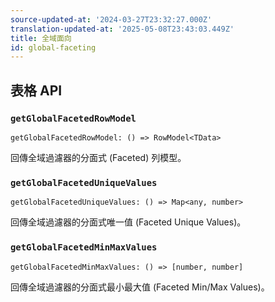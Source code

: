 ```yaml
---
source-updated-at: '2024-03-27T23:32:27.000Z'
translation-updated-at: '2025-05-08T23:43:03.449Z'
title: 全域面向
id: global-faceting
---
```

## 表格 API

### `getGlobalFacetedRowModel`

```tsx
getGlobalFacetedRowModel: () => RowModel<TData>
```

回傳全域過濾器的分面式 (Faceted) 列模型。

### `getGlobalFacetedUniqueValues`

```tsx
getGlobalFacetedUniqueValues: () => Map<any, number>
```

回傳全域過濾器的分面式唯一值 (Faceted Unique Values)。

### `getGlobalFacetedMinMaxValues`

```tsx
getGlobalFacetedMinMaxValues: () => [number, number]
```

回傳全域過濾器的分面式最小最大值 (Faceted Min/Max Values)。
